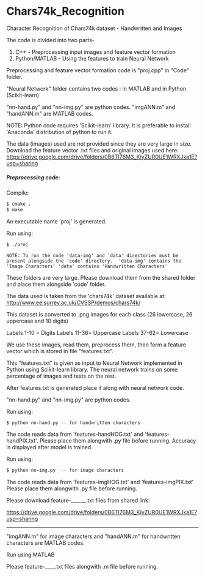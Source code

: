 # Chars74k_Recognition

Character Recognition of Chars74k dataset - Handwritten and Images


The code is divided into two parts-
1. C++ - Preprocessing input images and feature vector formation
2. Python/MATLAB - Using the features to train Neural Network


Preprocessing and feature vector formation code is "proj.cpp" in "Code" folder.

"Neural Network" folder contains two codes : in MATLAB and in Python (Scikit-learn)

"nn-hand.py" and "nn-img.py" are python codes.
"imgANN.m" and "handANN.m" are MATLAB codes.

NOTE: Python code requires 'Scikit-learn' library. It is preferable to install 'Anaconda' distribution of python to run it.


The data (images) used are not provided since they are very large in size.
Download the feature vector .txt files and original images used here:
https://drive.google.com/drive/folders/0B6TI76M3_KiyZUR0UE1WRXJka1E?usp=sharing


##### Preprocessing code: 
Compile:
```sh
$ cmake .
$ make
```

An executable name 'proj' is generated.

Run using:
```sh
$ ./proj
```

`NOTE: To run the code 'data-img' and 'data' directories must be present alongside the 'code' directory. 
'data-img' contains the 'Image Characters'
'data' contains 'Handwritten Characters'
`

These folders are very large. Please download them from the shared folder and place them alongside 'code' folder.

The data used is taken from the 'chars74k' dataset available at: http://www.ee.surrey.ac.uk/CVSSP/demos/chars74k/

This dataset is converted to .png images for each class (26 lowercase, 26 uppercase and 10 digits)

Labels 1-10 = Digits
Labels 11-36= Uppercase
Labels 37-62= Lowercase

We use these images, read them, preprocess them, then form a feature vector which is stored in file "features.txt".

This "features.txt" is given as input to Neural Network implemented in Python using Scikit-learn library.
The neural network trains on some percentage of images and tests on the rest.



After features.txt is generated place it along with neural network code.

"nn-hand.py" and "nn-img.py" are python codes.

Run using:
```sh
$ python nn-hand.py -- for handwritten characters
```
The code reads data from 'features-handHOG.txt' and 'features-handPIX.txt'. Please place them alongwith .py file before running.
Accuracy is displayed after model is trained.

Run using:
```sh
$ python nn-img.py  -- for image characters
```
The code reads data from 'features-imgHOG.txt' and 'features-imgPIX.txt' Please place them alongwith .py file before running.


Please download feature-______.txt files from shared link:

https://drive.google.com/drive/folders/0B6TI76M3_KiyZUR0UE1WRXJka1E?usp=sharing


***************************************************************************************************************************
"imgANN.m" for image characters
and "handANN.m"  for handwritten characters 
are MATLAB codes.

Run using MATLAB

Please feature-____.txt files alongwith .m file before running.

